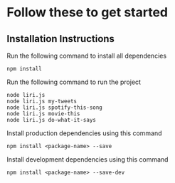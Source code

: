 # Follow these to get started
## Installation Instructions

Run the following command to install all dependencies 

    npm install
    
Run the following command to run the project
    
    node liri.js
    node liri.js my-tweets
    node liri.js spotify-this-song
    node liri.js movie-this
    node liri.js do-what-it-says
    
Install production dependencies using this command


    npm install <package-name> --save

Install development dependencies using this command

    npm install <package-name> --save-dev
